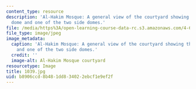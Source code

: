 ```yaml
---
content_type: resource
description: 'Al-Hakim Mosque: A general view of the courtyard showing the mihrab
  dome and one of the two side domes.'
file: /media/https%3A/open-learning-course-data-rc.s3.amazonaws.com/4-614-religious-architecture-and-islamic-cultures-fall-2002/b8906ccd8b481dd834022ebcf1e9ef2f_1039.jpg
file_type: image/jpeg
image_metadata:
  caption: 'Al-Hakim Mosque: A general view of the courtyard showing the mihrab dome
    and one of the two side domes.'
  credit: ''
  image-alt: Al-Hakim Mosque courtyard
resourcetype: Image
title: 1039.jpg
uid: b8906ccd-8b48-1dd8-3402-2ebcf1e9ef2f
---
```

